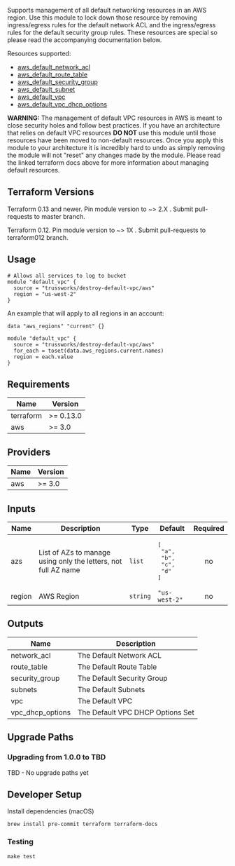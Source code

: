 Supports management of all default networking resources in an AWS region. Use this module to lock down those
resource by removing ingress/egress rules for the default network ACL and the ingress/egress rules for the default
security group rules. These resources are special so please read the accompanying documentation below.

Resources supported:

- [aws_default_network_acl](https://www.terraform.io/docs/providers/aws/r/default_network_acl.html)
- [aws_default_route_table](https://www.terraform.io/docs/providers/aws/r/default_route_table.html)
- [aws_default_security_group](https://www.terraform.io/docs/providers/aws/r/default_security_group.html)
- [aws_default_subnet](https://www.terraform.io/docs/providers/aws/r/default_subnet.html)
- [aws_default_vpc](https://www.terraform.io/docs/providers/aws/r/default_vpc.html)
- [aws_default_vpc_dhcp_options](https://www.terraform.io/docs/providers/aws/r/default_vpc_dhcp_options.html)

**WARNING:** The management of default VPC resources in AWS is meant to close security holes and follow best
practices. If you have an architecture that relies on default VPC resources **DO NOT** use this module until those
resources have been moved to non-default resources. Once you apply this module to your architecture it is
incredibly hard to undo as simply removing the module will not "reset" any changes made by the module. Please
read the linked terraform docs above for more information about managing default resources.

## Terraform Versions

Terraform 0.13 and newer. Pin module version to ~> 2.X . Submit pull-requests to master branch.

Terraform 0.12. Pin module version to ~> 1X . Submit pull-requests to terraform012 branch.


## Usage

```hcl
# Allows all services to log to bucket
module "default_vpc" {
  source = "trussworks/destroy-default-vpc/aws"
  region = "us-west-2"
}
```
An example that will apply to all regions in an account:
```hcl
data "aws_regions" "current" {}

module "default_vpc" {
  source = "trussworks/destroy-default-vpc/aws"
  for_each = toset(data.aws_regions.current.names)
  region = each.value
}
```

<!-- BEGINNING OF PRE-COMMIT-TERRAFORM DOCS HOOK -->
## Requirements

| Name | Version |
|------|---------|
| terraform | >= 0.13.0 |
| aws | >= 3.0 |

## Providers

| Name | Version |
|------|---------|
| aws | >= 3.0 |

## Inputs

| Name | Description | Type | Default | Required |
|------|-------------|------|---------|:--------:|
| azs | List of AZs to manage using only the letters, not full AZ name | `list` | <pre>[<br>  "a",<br>  "b",<br>  "c",<br>  "d"<br>]</pre> | no |
| region | AWS Region | `string` | `"us-west-2"` | no |

## Outputs

| Name | Description |
|------|-------------|
| network\_acl | The Default Network ACL |
| route\_table | The Default Route Table |
| security\_group | The Default Security Group |
| subnets | The Default Subnets |
| vpc | The Default VPC |
| vpc\_dhcp\_options | The Default VPC DHCP Options Set |

<!-- END OF PRE-COMMIT-TERRAFORM DOCS HOOK -->

## Upgrade Paths

### Upgrading from 1.0.0 to TBD

TBD - No upgrade paths yet

## Developer Setup

Install dependencies (macOS)

```shell
brew install pre-commit terraform terraform-docs
```

### Testing

```shell
make test
```
